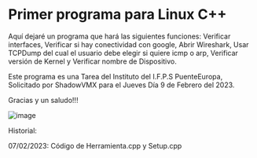 # Primer programa para Linux C++

Aquí dejaré un programa que hará las siguientes funciones: 
Verificar interfaces, 
Verificar si hay conectividad con google, 
Abrir Wireshark,
Usar TCPDump del cual el usuario debe elegir si quiere icmp o arp,
Verificar versión de Kernel y 
Verificar nombre de Dispositivo.

Este programa es una Tarea del Instituto del I.F.P.S PuenteEuropa, Solicitado por ShadowVMX para el Jueves Día 9 de Febrero del 2023.

Gracias y un saludo!!!


![image](https://user-images.githubusercontent.com/124578717/217497059-1d336f8d-5d5a-489b-af21-6fbbd7cef971.png)


Historial:

07/02/2023: Código de Herramienta.cpp y Setup.cpp
